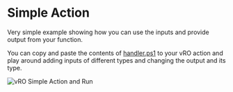 # Simple Action

Very simple example showing how you can use the inputs and provide output from your function.

You can copy and paste the contents of [handler.ps1](handler.ps1) to your vRO action and play around adding inputs of different types and changing the output and its type.

![vRO Simple Action and Run](https://github.com/tgeorgiev/vro-polyglot-scripts/blob/master/assets/simple-powershell.png)